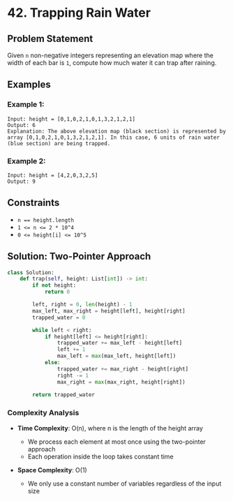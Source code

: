 # 42. Trapping Rain Water

## Problem Statement

Given `n` non-negative integers representing an elevation map where the width of each bar is `1`, compute how much water it can trap after raining.

## Examples

### Example 1:
```
Input: height = [0,1,0,2,1,0,1,3,2,1,2,1]
Output: 6
Explanation: The above elevation map (black section) is represented by array [0,1,0,2,1,0,1,3,2,1,2,1]. In this case, 6 units of rain water (blue section) are being trapped.
```

### Example 2:
```
Input: height = [4,2,0,3,2,5]
Output: 9
```

## Constraints
* `n == height.length`
* `1 <= n <= 2 * 10^4`
* `0 <= height[i] <= 10^5`

## Solution: Two-Pointer Approach

```python
class Solution:
    def trap(self, height: List[int]) -> int:
        if not height:
            return 0

        left, right = 0, len(height) - 1
        max_left, max_right = height[left], height[right]
        trapped_water = 0

        while left < right:
            if height[left] <= height[right]:
                trapped_water += max_left - height[left]
                left += 1
                max_left = max(max_left, height[left])
            else:
                trapped_water += max_right - height[right]
                right -= 1
                max_right = max(max_right, height[right])
            
        return trapped_water
```

### Complexity Analysis

- **Time Complexity**: O(n), where n is the length of the height array
  - We process each element at most once using the two-pointer approach
  - Each operation inside the loop takes constant time

- **Space Complexity**: O(1)
  - We only use a constant number of variables regardless of the input size

